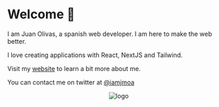 # Welcome 👋

I am Juan Olivas, a spanish web developer. I am here to make the web better.

I love creating applications with React, NextJS and Tailwind.

Visit my [website](https://www.jmoa.dev) to learn a bit more about me.

You can contact me on twitter at [@iamjmoa](https://twitter.com/iamjmoa)

<div align="center">
  <img src="https://user-images.githubusercontent.com/41582680/170068190-e7869e68-5a52-4f7e-bfc3-0da957aec846.png" alt="logo" />
</div>
